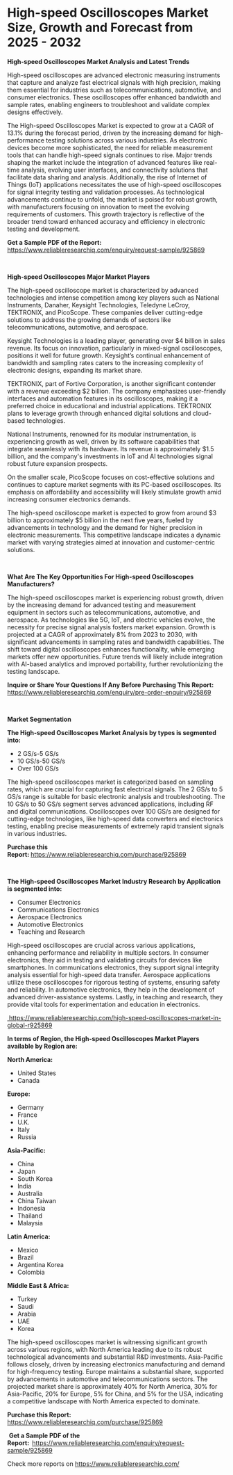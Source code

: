 <p><h1>High-speed Oscilloscopes Market Size, Growth and Forecast from 2025 - 2032</h1></p><p><strong>High-speed Oscilloscopes Market Analysis and Latest Trends</strong></p>
<p><p>High-speed oscilloscopes are advanced electronic measuring instruments that capture and analyze fast electrical signals with high precision, making them essential for industries such as telecommunications, automotive, and consumer electronics. These oscilloscopes offer enhanced bandwidth and sample rates, enabling engineers to troubleshoot and validate complex designs effectively. </p><p>The High-speed Oscilloscopes Market is expected to grow at a CAGR of 13.1% during the forecast period, driven by the increasing demand for high-performance testing solutions across various industries. As electronic devices become more sophisticated, the need for reliable measurement tools that can handle high-speed signals continues to rise. Major trends shaping the market include the integration of advanced features like real-time analysis, evolving user interfaces, and connectivity solutions that facilitate data sharing and analysis. Additionally, the rise of Internet of Things (IoT) applications necessitates the use of high-speed oscilloscopes for signal integrity testing and validation processes. As technological advancements continue to unfold, the market is poised for robust growth, with manufacturers focusing on innovation to meet the evolving requirements of customers. This growth trajectory is reflective of the broader trend toward enhanced accuracy and efficiency in electronic testing and development.</p></p>
<p><strong>Get a Sample PDF of the Report:&nbsp;</strong> <a href="https://www.reliableresearchiq.com/enquiry/request-sample/925869?utm_campaign=3279&utm_medium=2&utm_source=Github&utm_content=ia&utm_term=24032025&utm_id=high-speed-oscilloscopes">https://www.reliableresearchiq.com/enquiry/request-sample/925869</a></p>
<p>&nbsp;</p>
<p><strong>High-speed Oscilloscopes Major Market Players</strong></p>
<p><p>The high-speed oscilloscope market is characterized by advanced technologies and intense competition among key players such as National Instruments, Danaher, Keysight Technologies, Teledyne LeCroy, TEKTRONIX, and PicoScope. These companies deliver cutting-edge solutions to address the growing demands of sectors like telecommunications, automotive, and aerospace.</p><p>Keysight Technologies is a leading player, generating over $4 billion in sales revenue. Its focus on innovation, particularly in mixed-signal oscilloscopes, positions it well for future growth. Keysight’s continual enhancement of bandwidth and sampling rates caters to the increasing complexity of electronic designs, expanding its market share.</p><p>TEKTRONIX, part of Fortive Corporation, is another significant contender with a revenue exceeding $2 billion. The company emphasizes user-friendly interfaces and automation features in its oscilloscopes, making it a preferred choice in educational and industrial applications. TEKTRONIX plans to leverage growth through enhanced digital solutions and cloud-based technologies.</p><p>National Instruments, renowned for its modular instrumentation, is experiencing growth as well, driven by its software capabilities that integrate seamlessly with its hardware. Its revenue is approximately $1.5 billion, and the company's investments in IoT and AI technologies signal robust future expansion prospects.</p><p>On the smaller scale, PicoScope focuses on cost-effective solutions and continues to capture market segments with its PC-based oscilloscopes. Its emphasis on affordability and accessibility will likely stimulate growth amid increasing consumer electronics demands.</p><p>The high-speed oscilloscope market is expected to grow from around $3 billion to approximately $5 billion in the next five years, fueled by advancements in technology and the demand for higher precision in electronic measurements. This competitive landscape indicates a dynamic market with varying strategies aimed at innovation and customer-centric solutions.</p></p>
<p>&nbsp;</p>
<p><strong>What Are The Key Opportunities For High-speed Oscilloscopes Manufacturers?</strong></p>
<p><p>The high-speed oscilloscopes market is experiencing robust growth, driven by the increasing demand for advanced testing and measurement equipment in sectors such as telecommunications, automotive, and aerospace. As technologies like 5G, IoT, and electric vehicles evolve, the necessity for precise signal analysis fosters market expansion. Growth is projected at a CAGR of approximately 8% from 2023 to 2030, with significant advancements in sampling rates and bandwidth capabilities. The shift toward digital oscilloscopes enhances functionality, while emerging markets offer new opportunities. Future trends will likely include integration with AI-based analytics and improved portability, further revolutionizing the testing landscape.</p></p>
<p><strong>Inquire or Share Your Questions If Any Before Purchasing This Report:</strong> <a href="https://www.reliableresearchiq.com/enquiry/pre-order-enquiry/925869?utm_campaign=3279&utm_medium=2&utm_source=Github&utm_content=ia&utm_term=24032025&utm_id=high-speed-oscilloscopes">https://www.reliableresearchiq.com/enquiry/pre-order-enquiry/925869</a></p>
<p>&nbsp;</p>
<p><strong>Market Segmentation</strong></p>
<p><strong>The High-speed Oscilloscopes Market Analysis by types is segmented into:</strong></p>
<p><ul><li>2 GS/s-5 GS/s</li><li>10 GS/s-50 GS/s</li><li>Over 100 GS/s</li></ul></p>
<p><p>The high-speed oscilloscopes market is categorized based on sampling rates, which are crucial for capturing fast electrical signals. The 2 GS/s to 5 GS/s range is suitable for basic electronic analysis and troubleshooting. The 10 GS/s to 50 GS/s segment serves advanced applications, including RF and digital communications. Oscilloscopes over 100 GS/s are designed for cutting-edge technologies, like high-speed data converters and electronics testing, enabling precise measurements of extremely rapid transient signals in various industries.</p></p>
<p><strong>Purchase this Report:&nbsp;</strong><a href="https://www.reliableresearchiq.com/purchase/925869?utm_campaign=3279&utm_medium=2&utm_source=Github&utm_content=ia&utm_term=24032025&utm_id=high-speed-oscilloscopes">https://www.reliableresearchiq.com/purchase/925869</a></p>
<p>&nbsp;</p>
<p><strong>The High-speed Oscilloscopes Market Industry Research by Application is segmented into:</strong></p>
<p><ul><li>Consumer Electronics</li><li>Communications Electronics</li><li>Aerospace Electronics</li><li>Automotive Electronics</li><li>Teaching and Research</li></ul></p>
<p><p>High-speed oscilloscopes are crucial across various applications, enhancing performance and reliability in multiple sectors. In consumer electronics, they aid in testing and validating circuits for devices like smartphones. In communications electronics, they support signal integrity analysis essential for high-speed data transfer. Aerospace applications utilize these oscilloscopes for rigorous testing of systems, ensuring safety and reliability. In automotive electronics, they help in the development of advanced driver-assistance systems. Lastly, in teaching and research, they provide vital tools for experimentation and education in electronics.</p></p>
<p><a href="https://www.reliableresearchiq.com/high-speed-oscilloscopes-market-in-global-r925869?utm_campaign=3279&utm_medium=2&utm_source=Github&utm_content=ia&utm_term=24032025&utm_id=high-speed-oscilloscopes">&nbsp;https://www.reliableresearchiq.com/high-speed-oscilloscopes-market-in-global-r925869</a></p>
<p><strong>In terms of Region, the High-speed Oscilloscopes Market Players available by Region are:</strong></p>
<p>
    <p> <strong> North America: </strong>
        <ul>
            <li>United States</li>
            <li>Canada</li>
        </ul>
        </p> 
    <p> <strong> Europe: </strong>
        <ul>
            <li>Germany</li>
            <li>France</li>
            <li>U.K.</li>
            <li>Italy</li>
            <li>Russia</li>
        </ul>
        </p> 
    <p> <strong> Asia-Pacific: </strong>
        <ul>
            <li>China</li>
            <li>Japan</li>
            <li>South Korea</li>
            <li>India</li>
            <li>Australia</li>
            <li>China Taiwan</li>
            <li>Indonesia</li>
            <li>Thailand</li>
            <li>Malaysia</li>
        </ul>
        </p> 
    <p> <strong> Latin America: </strong>
        <ul>
            <li>Mexico</li>
            <li>Brazil</li>
            <li>Argentina Korea</li>
            <li>Colombia</li>
        </ul>
        </p> 
    <p> <strong> Middle East & Africa: </strong>
        <ul>
            <li>Turkey</li>
            <li>Saudi</li>
            <li>Arabia</li>
            <li>UAE</li>
            <li>Korea</li>
        </ul>
    </p>
    </p>
<p><p>The high-speed oscilloscopes market is witnessing significant growth across various regions, with North America leading due to its robust technological advancements and substantial R&D investments. Asia-Pacific follows closely, driven by increasing electronics manufacturing and demand for high-frequency testing. Europe maintains a substantial share, supported by advancements in automotive and telecommunications sectors. The projected market share is approximately 40% for North America, 30% for Asia-Pacific, 20% for Europe, 5% for China, and 5% for the USA, indicating a competitive landscape with North America expected to dominate.</p></p>
<p><strong>Purchase this Report: </strong><a href="https://www.reliableresearchiq.com/purchase/925869?utm_campaign=3279&utm_medium=2&utm_source=Github&utm_content=ia&utm_term=24032025&utm_id=high-speed-oscilloscopes">https://www.reliableresearchiq.com/purchase/925869</a></p>
<p>&nbsp;<strong>Get a Sample PDF of the Report:&nbsp;&nbsp;</strong><a href="https://www.reliableresearchiq.com/enquiry/request-sample/925869?utm_campaign=3279&utm_medium=2&utm_source=Github&utm_content=ia&utm_term=24032025&utm_id=high-speed-oscilloscopes">https://www.reliableresearchiq.com/enquiry/request-sample/925869</a></p>
<p><strong></strong></p>
<p>Check more reports on <a href="https://www.reliableresearchiq.com/?utm_campaign=3279&utm_medium=2&utm_source=Github&utm_content=ia&utm_term=24032025&utm_id=high-speed-oscilloscopes">https://www.reliableresearchiq.com/</a></p>